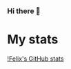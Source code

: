 ### Hi there 👋

# My stats
[!Felix's GitHub stats](https://github-readme-stats.vercel.app/api?username=filtitov2001&bg_color=000000,1e0f2a,32144f,481677,5d16a2&title_color=fff&text_color=fff)

<!--
**filtitov2001/filtitov2001** is a ✨ _special_ ✨ repository because its `README.md` (this file) appears on your GitHub profile.

Here are some ideas to get you started:

- 🔭 I’m currently working on ...
- 🌱 I’m currently learning ...
- 👯 I’m looking to collaborate on ...
- 🤔 I’m looking for help with ...
- 💬 Ask me about ...
- 📫 How to reach me: ...
- 😄 Pronouns: ...
- ⚡ Fun fact: ...
-->
